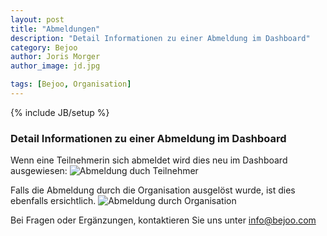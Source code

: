 ```yaml
---
layout: post
title: "Abmeldungen"
description: "Detail Informationen zu einer Abmeldung im Dashboard"
category: Bejoo
author: Joris Morger
author_image: jd.jpg

tags: [Bejoo, Organisation]
---
```

{% include JB/setup %}

### Detail Informationen zu einer Abmeldung im Dashboard

Wenn eine Teilnehmerin sich abmeldet wird dies neu im Dashboard ausgewiesen:
![Abmeldung duch Teilnehmer](/img/abmeldung/status1.png)

Falls die Abmeldung durch die Organisation ausgelöst wurde, ist dies ebenfalls ersichtlich.
![Abmeldung durch Organisation](/img/abmeldung/status2.png)

Bei Fragen oder Ergänzungen, kontaktieren Sie uns unter info@bejoo.com
